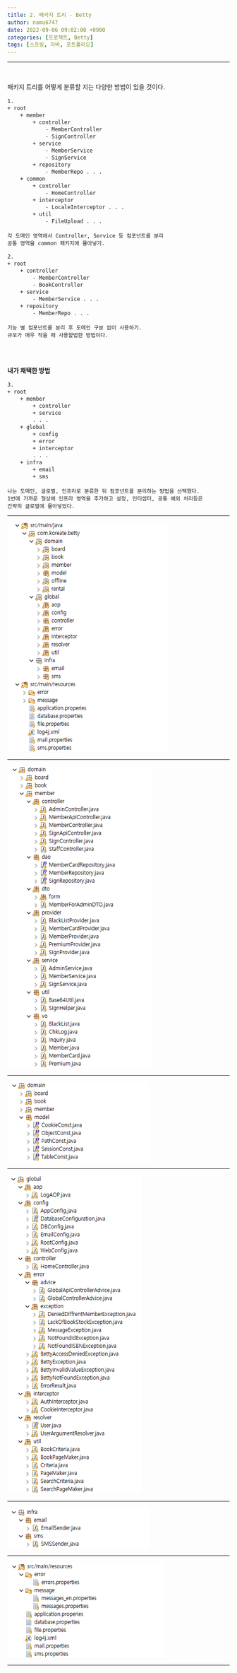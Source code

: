 ```yaml
---
title: 2. 패키지 트리 - Betty
author: namu6747
date: 2022-09-06 09:02:00 +0900
categories: [프로젝트, Betty]
tags: [스프링, 자바, 포트폴리오]
---
```


<hr/>
<br/>

패키지 트리를 어떻게 분류할 지는 다양한 방법이 있을 것이다.

```
1. 
+ root
    + member
        + controller
            - MemberController
            - SignController
        + service
            - MemberService
            - SignService
        + repository
            - MemberRepo . . .
    + common
        + controller
            - HomeController
        + interceptor
            - LocaleInterceptor . . .
        + util
            - FileUpload . . .

각 도메인 영역에서 Controller, Service 등 컴포넌트를 분리
공통 영역을 common 패키지에 몰아넣기.
```

```
2.
+ root
    + controller
        - MemberController
        - BookController
    + service
        - MemberService . . .
    + repository
        - MemberRepo . . .

기능 별 컴포넌트를 분리 후 도메인 구분 없이 사용하기.
규모가 매우 작을 때 사용할법한 방법이다.
```

<br/>
<br/>

**내가 채택한 방법**

```
3.
+ root
    + member
        + controller
        + service
        . . .
    + global
        + config
        + error
        + interceptor
        . . .
    + infra
        + email
        + sms

나는 도메인, 글로벌, 인프라로 분류한 뒤 컴포넌트를 분리하는 방법을 선택했다.   
1번에 가까운 형상에 인프라 영역을 추가하고 설정, 인터셉터, 공통 예외 처리등은    
간략히 글로벌에 몰아넣었다.
```

<hr/>


<!-- 전체 패키지 트리 -->

![Desktop View](/assets/img/betty/package/package-all.png)

<hr/>



<!-- 멤버 패키지 -->

![Desktop View](/assets/img/betty/package/package-member.png)

<hr/>



<!-- 상수 패키지 -->

![Desktop View](/assets/img/betty/package/package-model.png)

<hr/>



<!-- 글로벌 패키지 -->

![Desktop View](/assets/img/betty/package/package-global.png)

<hr/>



<!-- 인프라 패키지 -->

![Desktop View](/assets/img/betty/package/package-infra.png)

<hr/>



<!-- 클래스패스 -->

![Desktop View](/assets/img/betty/package/package-classpath.png)

<hr/>
